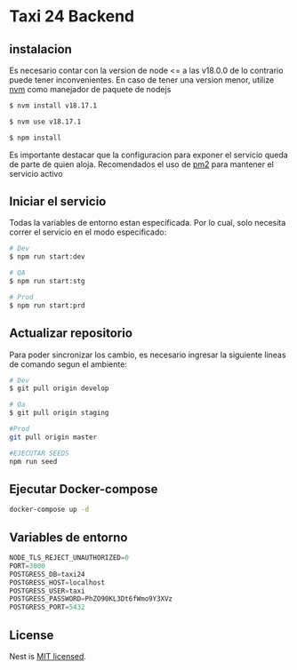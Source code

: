 # Taxi 24 Backend

## instalacion

Es necesario contar con la version de node <= a las v18.0.0 de lo contrario puede tener inconvenientes.
En caso de tener una version menor, utilize [nvm](https://github.com/nvm-sh/nvm) como manejador de paquete de nodejs

```bash
$ nvm install v18.17.1

$ nvm use v18.17.1

$ npm install
```

Es importante destacar que la configuracion para exponer el servicio queda de parte de quien aloja.
Recomendados el uso de [pm2](https://pm2.keymetrics.io/) para mantener el servicio activo

## Iniciar el servicio

Todas la variables de entorno estan especificada. Por lo cual, solo necesita correr el servicio en el modo especificado:

```bash
# Dev
$ npm run start:dev

# QA
$ npm run start:stg

# Prod
$ npm run start:prd
```

## Actualizar repositorio

Para poder sincronizar los cambio, es necesario ingresar la siguiente lineas de comando segun el ambiente:

```bash
# Dev
$ git pull origin develop

# Qa
$ git pull origin staging

#Prod
git pull origin master

#EJECUTAR SEEDS
npm run seed
```

## Ejecutar Docker-compose

```bash
docker-compose up -d
```

## Variables de entorno

```js
NODE_TLS_REJECT_UNAUTHORIZED=0
PORT=3000
POSTGRESS_DB=taxi24
POSTGRESS_HOST=localhost
POSTGRESS_USER=taxi
POSTGRESS_PASSWORD=PhZO90KL3Dt6fWmo9Y3XVz
POSTGRESS_PORT=5432
```

## License

Nest is [MIT licensed](LICENSE).